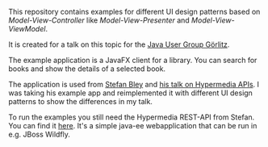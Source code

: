 This repository contains examples for different UI design patterns based on *Model-View-Controller* like
*Model-View-Presenter* and *Model-View-ViewModel*.

It is created for a talk on this topic for the [Java User Group Görlitz](http://www.jug-gr.de/2014/12/03/model-view-star.html).


The example application is a JavaFX client for a library. You can search for books and show the details of a selected book. 

The application is used from [Stefan Bley](https://github.com/sbley) and [his talk on Hypermedia APIs](https://github.com/sbley/hypermedia-library-client/tree/javafx). I was taking his example app and reimplemented it with different UI design patterns to show the differences in my talk. 

To run the examples you still need the Hypermedia REST-API from Stefan. You can find it [here](https://github.com/sbley/hypermedia-library-server). It's a simple java-ee webapplication that can be run in e.g. JBoss Wildfly. 
